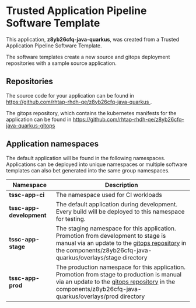 # Trusted Application Pipeline Software Template

This application, **z8yb26cfq-java-quarkus**, was created from a Trusted Application Pipeline Software Template.

The software templates create a new source and gitops deployment repositories with a sample source application. 

## Repositories

The source code for your application can be found in [https://github.com/rhtap-rhdh-qe/z8yb26cfq-java-quarkus ](https://github.com/rhtap-rhdh-qe/z8yb26cfq-java-quarkus ).
 
The gitops repository, which contains the kubernetes manifests for the application can be found in 
[https://github.com/rhtap-rhdh-qe/z8yb26cfq-java-quarkus-gitops ](https://github.com/rhtap-rhdh-qe/z8yb26cfq-java-quarkus-gitops ) 

## Application namespaces 

The default application will be found in the following namespaces. Applications can be deployed into unique namespaces or multiple software templates can also bet generated into the same group namespaces.  

|  Namespace   |  Description   |  
| -------- | -------- |
| **tssc-app-ci** | The namespace used for CI workloads |
| **tssc-app-development** | The default application during development. Every build will be deployed to this namespace for testing. |
| **tssc-app-stage** | The staging namespace for this application. Promotion from development to stage is manual via an update to the [gitops repository](https://github.com/rhtap-rhdh-qe/z8yb26cfq-java-quarkus-gitops ) in the components/z8yb26cfq-java-quarkus/overlays/stage directory |
| **tssc-app-prod** | The production namespace for this application. Promotion from stage to production is manual via an update to the [gitops repository](https://github.com/rhtap-rhdh-qe/z8yb26cfq-java-quarkus-gitops ) in the components/z8yb26cfq-java-quarkus/overlays/prod directory |